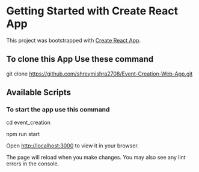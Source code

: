# Getting Started with Create React App

This project was bootstrapped with [Create React App](https://github.com/facebook/create-react-app).

## To clone this App Use these command
 git clone https://github.com/shreymishra2708/Event-Creation-Web-App.git
## Available Scripts

### To start the app  use this command
cd event_creation


npm run start


Open [http://localhost:3000](http://localhost:3000) to view it in your browser.

The page will reload when you make changes.
You may also see any lint errors in the console.
